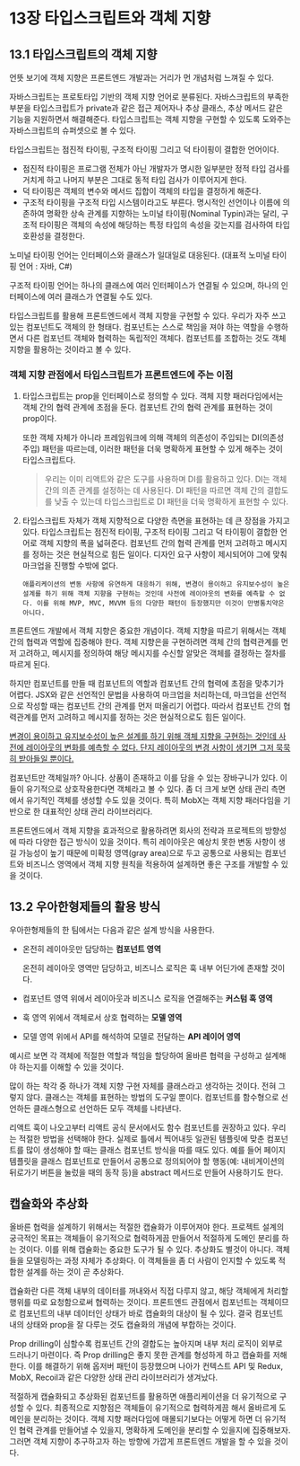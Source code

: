 # 13장 타입스크립트와 객체 지향

## 13.1 타입스크립트의 객체 지향

언뜻 보기에 객체 지향은 프론트엔드 개발과는 거리가 먼 개념처럼 느껴질 수 있다.

자바스크립트는 프로토타입 기반의 객체 지향 언어로 분류된다. 자바스크립트의 부족한 부분을 타입스크립트가 private과 같은 접근 제어자나 추상 클래스, 추상 메서드 같은 기능을 지원하면서 해결해준다. 타입스크립트는 객체 지향을 구현할 수 있도록 도와주는 자바스크립트의 슈퍼셋으로 볼 수 있다.

타입스크립트는 점진적 타이핑, 구조적 타이핑 그리고 덕 타이핑이 결합한 언어이다.

- 점진적 타이핑은 프로그램 전체가 아닌 개발자가 명시한 일부분만 정적 타입 검사를 거치게 하고 나머지 부분은 그대로 동적 타입 검사가 이루어지게 한다.
- 덕 타이핑은 객체의 변수와 메서드 집합이 객체의 타입을 결정하게 해준다.
- 구조적 타이핑을 구조적 타입 시스템이라고도 부른다.
  명시적인 선언이나 이름에 의존하여 명확한 상속 관계를 지향하는 노미널 타이핑(Nominal Typin)과는 달리, 구조적 타이핑은 객체의 속성에 해당하는 특정 타입의 속성을 갖는지를 검사하여 타입 호환성을 결정한다.

노미널 타이핑 언어는 인터페이스와 클래스가 일대일로 대응된다. (대표적 노미널 타이핑 언어 : 자바, C#)

구조적 타이핑 언어는 하나의 클래스에 여러 인터페이스가 연결될 수 있으며, 하나의 인터페이스에 여러 클래스가 연결될 수도 있다.

타입스크립트를 활용해 프론트엔드에서 객체 지향을 구현할 수 있다. 우리가 자주 쓰고 있는 컴포넌트도 객체의 한 형태다. 컴포넌트는 스스로 책임을 져야 하는 역할을 수행하면서 다른 컴포넌트 객체와 협력하는 독립적인 객체다. 컴포넌트를 조합하는 것도 객체 지향을 활용하는 것이라고 볼 수 있다.

### 객체 지향 관점에서 타입스크립트가 프론트엔드에 주는 이점

1.  타입스크립트는 prop을 인터페이스로 정의할 수 있다. 객체 지향 패러다임에서는 객체 간의 협력 관계에 초점을 둔다. 컴포넌트 간의 협력 관계를 표현하는 것이 prop이다.

    또한 객체 자체가 아니라 프레임워크에 의해 객체의 의존성이 주입되는 DI(의존성 주입) 패턴을 따르는데, 이러한 패턴을 더욱 명확하게 표현할 수 있게 해주는 것이 타입스크립트다.

    > 우리는 이미 리액트와 같은 도구를 사용하며 DI를 활용하고 있다. DI는 객체 간의 의존 관계를 설정하는 데 사용된다. DI 패턴을 따르면 객체 간의 결합도를 낮출 수 있는데 타입스크립트로 DI 패턴을 더욱 명확하게 표현할 수 있다.

2.  타입스크립트 자체가 객체 지향적으로 다양한 측면을 표현하는 데 큰 장점을 가지고 있다.
    타입스크립트는 점진적 타이핑, 구조적 타이핑 그리고 덕 타이핑이 결합한 언어로 객체 지향의 폭을 넓혀준다.
    컴포넌트 간의 협력 관계를 먼저 고려하고 메시지를 정하는 것은 현실적으로 힘든 일이다. 디자인 요구 사항이 제시되어야 그에 맞춰 마크업을 진행할 수밖에 없다.

        애플리케이션의 변동 사항에 유연하게 대응하기 위해, 변경이 용이하고 유지보수성이 높은 설계를 하기 위해 객체 지향을 구현하는 것인데 사전에 레이아웃의 변화를 예측할 수 없다. 이를 위해 MVP, MVC, MVVM 등의 다양한 패턴이 등장했지만 이것이 만병통치약은 아니다.

프론트엔드 개발에서 객체 지향은 중요한 개념이다. 객체 지향을 따르기 위해서는 객체 간의 협력과 역할에 집중해야 한다.
객체 지향은을 구현하려면 객체 간의 협력관계를 먼저 고려하고, 메시지를 정의하여 해당 메시지를 수신할 알맞은 객체를 결정하는 절차를 따르게 된다.

하지만 컴포넌트를 만들 때 컴포넌트의 역할과 컴포넌트 간의 협력에 초점을 맞추기가 어렵다. JSX와 같은 선언적인 문법을 사용하여 마크업을 처리하는데, 마크업을 선언적으로 작성할 때는 컴포넌트 간의 관계를 먼저 떠올리기 어렵다. 따라서 컴포넌트 간의 협력관계를 먼저 고려하고 메시지를 정하는 것은 현실적으로도 힘든 일이다.

<u>변경이 용이하고 유지보수성이 높은 설계를 하기 위해 객체 지향을 구현하는 것인데 사전에 레이아웃의 변화를 예측할 수 없다. 단지 레이아웃의 변경 사항이 생기면 그저 묵묵히 받아들일 뿐이다.</u>

컴포넌트만 객체일까? 아니다. 상품이 존재하고 이를 담을 수 있는 장바구니가 있다. 이들이 유기적으로 상호작용한다면 객체라고 볼 수 있다. 좀 더 크게 보면 상태 관리 측면에서 유기적인 객체를 생성할 수도 있을 것이다. 특히 MobX는 객체 지향 패러다임을 기반으로 한 대표적인 상태 관리 라이브러리다.

프론트엔드에서 객체 지향을 효과적으로 활용하려면 회사의 전략과 프로젝트의 방향성에 따라 다양한 접근 방식이 있을 것이다. 특히 레이아웃은 예상치 못한 변동 사항이 생길 가능성이 높기 때문에 미확정 영역(gray area)으로 두고 공통으로 사용되는 컴포넌트와 비즈니스 영역에서 객체 지향 원칙을 적용하여 설계하면 좋은 구조를 개발할 수 있을 것이다.

## 13.2 우아한형제들의 활용 방식

우아한형제들의 한 팀에서는 다음과 같은 설계 방식을 사용한다.

- 온전히 레이아웃만 담당하는 **컴포넌트 영역**

  온전히 레이아웃 영역만 담당하고, 비즈니스 로직은 훅 내부 어딘가에 존재할 것이다.

- 컴포넌트 영역 위에서 레이아웃과 비즈니스 로직을 연결해주는 **커스텀 훅 영역**
- 훅 영역 위에서 객체로서 상호 협력하는 **모델 영역**
- 모델 영역 위에서 API를 해석하여 모델로 전달하는 **API 레이어 영역**

예시르 보면 각 객체에 적절한 역할과 책임을 할당하여 올바른 협력을 구성하고 설계해야 하는지를 이해할 수 있을 것이다.

많이 하는 착각 중 하나가 객체 지향 구현 자체를 클래스라고 생각하는 것이다. 전혀 그렇지 않다. 클래스는 객체를 표현하는 방법의 도구일 뿐이다. 컴포넌트를 함수형으로 선언하든 클래스형으로 선언하든 모두 객체를 나타낸다.

리액트 훅이 나오고부터 리액트 공식 문서에서도 함수 컴포넌트를 권장하고 있다. 우리는 적절한 방법을 선택해야 한다. 실제로 틀에서 찍어내듯 일관된 템플릿에 맞춘 컴포넌트를 많이 생성해야 할 때는 클래스 컴포넌트 방식을 따를 때도 있다. 예를 들어 페이지 템플릿을 클래스 컴포넌트로 만들어서 공통으로 정의되어야 할 행동(예: 내비게이션의 뒤로가기 버튼을 눌렀을 때의 동작 등)을 abstract 메서드로 만들어 사용하기도 한다.

## 캡슐화와 추상화

올바른 협력을 설계하기 위해서는 적절한 캡슐화가 이루어져야 한다. 프로젝트 설계의 궁극적인 목표는 객체들이 유기적으로 협력하게끔 만들어서 적절하게 도메인 분리를 하는 것이다. 이를 위해 캡슐화는 중요한 도구가 될 수 있다. 추상화도 별것이 아니다. 객체들을 모델링하는 과정 자체가 추상화다. 이 객체들을 좀 더 사람이 인지할 수 있도록 적합한 설계를 하는 것이 곧 추상화다.

캡슐화란 다른 객체 내부의 데이터를 꺼내와서 직접 다루지 않고, 해당 객체에게 처리할 행위를 따로 요청함으로써 협력하는 것이다. 프론트엔드 관점에서 컴포넌트는 객체이므로 컴포넌트의 내부 데이터인 상태가 바로 캡슐화의 대상이 될 수 있다. 결국 컴포넌트 내의 상태와 prop을 잘 다루는 것도 캡슐화의 개념에 부합하는 것이다.

Prop drilling이 심할수록 컴포넌트 간의 결합도는 높아지며 내부 처리 로직이 외부로 드러나기 마련이다. 즉 Prop drilling은 좋지 못한 관계를 형성하게 하고 캡슐화를 저해한다. 이를 해결하기 위해 옵저버 패턴이 등장했으며 나아가 컨텍스트 API 및 Redux, MobX, Recoil과 같은 다양한 상태 관리 라이브러리가 생겨났다.

적절하게 캡슐화되고 추상화된 컴포넌트를 활용하면 애플리케이션을 더 유기적으로 구성할 수 있다. 최종적으로 지향점은 객체들이 유기적으로 협력하게끔 해서 올바르게 도메인을 분리하는 것이다. 객체 지향 패러다임에 매몰되기보다는 어떻게 하면 더 유기적인 협력 관계를 만들어낼 수 있을지, 명확하게 도메인을 분리할 수 있을지에 집중해보자. 그러면 객체 지향이 추구하고자 하는 방향에 가깝게 프론트엔드 개발을 할 수 있을 것이다.
